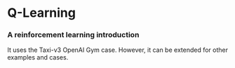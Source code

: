 # Q-Learning
### A reinforcement learning introduction
It uses the Taxi-v3 OpenAI Gym case. However, it can be extended for other examples and cases.

